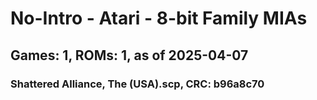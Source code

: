 # No-Intro - Atari - 8-bit Family MIAs
## Games: 1, ROMs: 1, as of 2025-04-07

### Shattered Alliance, The (USA).scp, CRC: b96a8c70
